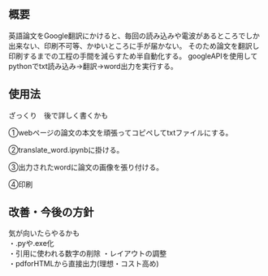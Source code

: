 ## 概要
英語論文をGoogle翻訳にかけると、毎回の読み込みや電波があるところでしか出来ない、印刷不可等、かゆいところに手が届かない。
そのため論文を翻訳し印刷するまでの工程の手間を減らすため半自動化する。
googleAPIを使用してpythonでtxt読み込み→翻訳→word出力を実行する。

## 使用法
ざっくり　後で詳しく書くかも

①webページの論文の本文を頑張ってコピペしてtxtファイルにする。 

②translate_word.ipynbに掛ける。 

③出力されたwordに論文の画像を張り付ける。 

④印刷  

## 改善・今後の方針
気が向いたらやるかも  
・.pyや.exe化  
・引用に使われる数字の削除 
・レイアウトの調整    
・pdforHTMLから直接出力(理想・コスト高め)  
